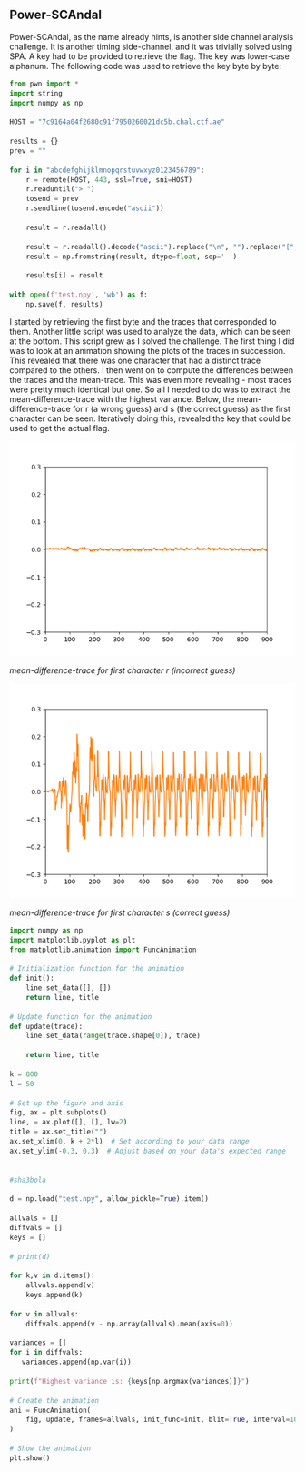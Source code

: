 ## Power-SCAndal

Power-SCAndal, as the name already hints, is another side channel analysis challenge. It is another timing side-channel, and it was trivially solved using SPA.
A key had to be provided to retrieve the flag. The key was lower-case alphanum. The following code was used to retrieve the key byte by byte:

```py
from pwn import *
import string
import numpy as np

HOST = "7c9164a04f2680c91f7950260021dc5b.chal.ctf.ae"

results = {}
prev = ""

for i in "abcdefghijklmnopqrstuvwxyz0123456789":
    r = remote(HOST, 443, ssl=True, sni=HOST)
    r.readuntil("> ")
    tosend = prev
    r.sendline(tosend.encode("ascii"))

    result = r.readall()

    result = r.readall().decode("ascii").replace("\n", "").replace("[", "").replace("]", "")
    result = np.fromstring(result, dtype=float, sep=' ')

    results[i] = result

with open(f'test.npy', 'wb') as f:
    np.save(f, results)
```

I started by retrieving the first byte and the traces that corresponded to them. Another little script was used to analyze the data, which can be seen at the bottom. This script grew as I solved the challenge. The first thing I did was to look at an animation showing the plots of the traces in succession. This revealed that there was one character that had a distinct trace compared to the others. I then went on to compute the differences between the traces and the mean-trace. This was even more revealing - most traces were pretty much identical but one. So all I needed to do was to extract the mean-difference-trace with the highest variance. Below, the mean-difference-trace for r (a wrong guess) and s (the correct guess) as the first character can be seen. Iteratively doing this, revealed the key that could be used to get the actual flag.

![Mean diff trace for r](mean-diff-trace_r.png)

*mean-difference-trace for first character r (incorrect guess)*

![Mean diff trace for s](mean-diff-trace_s.png)

*mean-difference-trace for first character s (correct guess)*


```py
import numpy as np
import matplotlib.pyplot as plt
from matplotlib.animation import FuncAnimation

# Initialization function for the animation
def init():
    line.set_data([], [])
    return line, title

# Update function for the animation
def update(trace):
    line.set_data(range(trace.shape[0]), trace)

    return line, title

k = 800
l = 50

# Set up the figure and axis
fig, ax = plt.subplots()
line, = ax.plot([], [], lw=2)
title = ax.set_title("")
ax.set_xlim(0, k + 2*l)  # Set according to your data range
ax.set_ylim(-0.3, 0.3)  # Adjust based on your data's expected range


#sha3bola

d = np.load("test.npy", allow_pickle=True).item()

allvals = []
diffvals = []
keys = []

# print(d)

for k,v in d.items():
    allvals.append(v)
    keys.append(k)

for v in allvals:
    diffvals.append(v - np.array(allvals).mean(axis=0))

variances = []
for i in diffvals:
   variances.append(np.var(i))

print(f"Highest variance is: {keys[np.argmax(variances)]}")

# Create the animation
ani = FuncAnimation(
    fig, update, frames=allvals, init_func=init, blit=True, interval=100, repeat=False
)

# Show the animation
plt.show()
```
